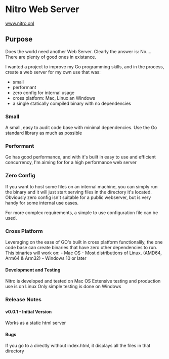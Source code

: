 # Nitro Web Server
www.nitro.onl

## Purpose
Does the world need another Web Server.
Clearly the answer is: No....  There are plenty of good ones in existance.

I wanted a project to improve my Go programming skills, and in the process, create a web server for my own use that was:
- small
- performant
- zero config for internal usage
- cross platform: Mac, Linux an Windows
- a single statically compiled binary with no dependencies


### Small
A small, easy to audit code base with minimal dependencies. Use the Go standard library as much as possible

### Performant
Go has good performance, and with it's built in easy to use and efficient concurrency, I'm aiming for for a high performance web server

### Zero Config
If you want to host some files on an internal machine, you can simply run the binary and it will just start serving files in the directory it's located. 
Obviously zero config isn't suitable for a public webserver, but is very handy for some internal use cases.

For more complex requirements, a simple to use configuration file can be used.

### Cross Platform
Leveraging on the ease of GO's built in cross platform functionalily, the one code base can create binaries that have zero other dependencies to run.
This binaries will work on:
    - Mac OS
    - Most distributions of Linux. (AMD64, Arm64 & Arm32)
    - Windows 10 or later

#### Development and Testing
Nitro is developed and tested on Mac OS
Extensive testing and production use is on Linux
Only simple testing is done on Windows


### Release Notes

#### v0.0.1 - Initial Version
Works as a static html server

#### Bugs
If you go to a directly without index.html, it displays all the files in that directory
